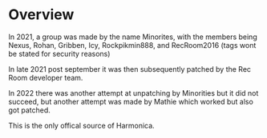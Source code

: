 # Overview
In 2021, a group was made by the name Minorites, with the members being Nexus, Rohan, Gribben, Icy, Rockpikmin888, and RecRoom2016 (tags wont be stated for security reasons)

In late 2021 post september it was then subsequently patched by the Rec Room developer team.

In 2022 there was another attempt at unpatching by Minorities but it did not succeed, but another attempt was made by Mathie which worked but also got patched.

This is the only offical source of Harmonica.
